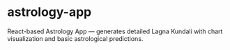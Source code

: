 # astrology-app
React-based Astrology App — generates detailed Lagna Kundali with chart visualization and basic astrological predictions.

